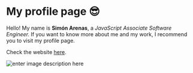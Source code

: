 # My profile page 😎

Hello! My name is **Simón Arenas**, a *JavaScript Associate Software Engineer.*
If you want to know more about me and my work, I recommend you to visit my profile page.

Check the website [here](https://simon-arenas-repository-git-master.ksuniversity.vercel.app/).

![enter image description here](https://i.imgur.com/ia4DqYf.png)
